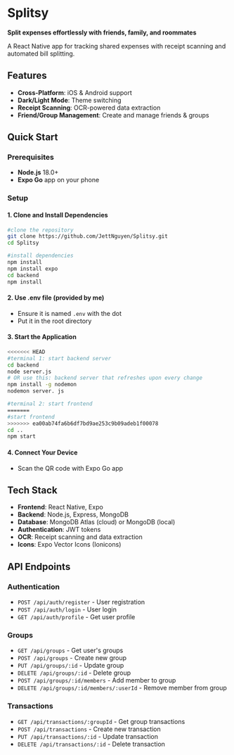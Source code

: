 # Splitsy
**Split expenses effortlessly with friends, family, and roommates**

A React Native app for tracking shared expenses with receipt scanning and automated bill splitting.

## Features

- **Cross-Platform**: iOS & Android support
- **Dark/Light Mode**: Theme switching
- **Receipt Scanning**: OCR-powered data extraction
- **Friend/Group Management**: Create and manage friends & groups

## Quick Start

### Prerequisites
- **Node.js** 18.0+
- **Expo Go** app on your phone

### Setup

#### 1. Clone and Install Dependencies
```bash
#clone the repository
git clone https://github.com/JettNguyen/Splitsy.git
cd Splitsy

#install dependencies
npm install
npm install expo
cd backend
npm install
```

#### 2. Use .env file (provided by me)
- Ensure it is named `.env` with the dot
- Put it in the root directory

#### 3. Start the Application
```bash
<<<<<<< HEAD
#terminal 1: start backend server
cd backend
node server.js
# OR use this: backend server that refreshes upon every change
npm install -g nodemon
nodemon server. js

#terminal 2: start frontend
=======
#start frontend
>>>>>>> ea00ab74fa6b6df7bd9ae253c9b09adeb1f00078
cd ..
npm start
```

#### 4. Connect Your Device
- Scan the QR code with Expo Go app

## Tech Stack

- **Frontend**: React Native, Expo
- **Backend**: Node.js, Express, MongoDB
- **Database**: MongoDB Atlas (cloud) or MongoDB (local)
- **Authentication**: JWT tokens
- **OCR**: Receipt scanning and data extraction
- **Icons**: Expo Vector Icons (Ionicons)

## API Endpoints

### Authentication
- `POST /api/auth/register` - User registration
- `POST /api/auth/login` - User login
- `GET /api/auth/profile` - Get user profile

### Groups
- `GET /api/groups` - Get user's groups
- `POST /api/groups` - Create new group
- `PUT /api/groups/:id` - Update group
- `DELETE /api/groups/:id` - Delete group
- `POST /api/groups/:id/members` - Add member to group
- `DELETE /api/groups/:id/members/:userId` - Remove member from group

### Transactions
- `GET /api/transactions/:groupId` - Get group transactions
- `POST /api/transactions` - Create new transaction
- `PUT /api/transactions/:id` - Update transaction
- `DELETE /api/transactions/:id` - Delete transaction
